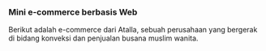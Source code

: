 ### Mini e-commerce berbasis Web

Berikut adalah e-commerce dari Atalla, sebuah perusahaan yang bergerak di bidang konveksi dan penjualan busana muslim wanita.

